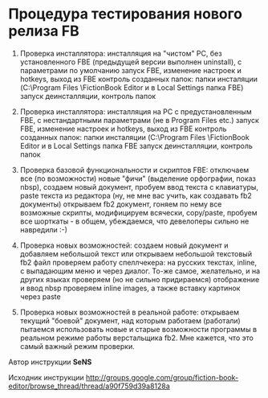# Процедура тестирования нового релиза FB #

1) Проверка инсталлятора:
инсталляция на "чистом" PC, без установленного FBE (предыдущей версии
выполнен uninstall), с параметрами по умолчанию
запуск FBE, изменение настроек и hotkeys, выход из FBE
контроль созданных папок: папки инсталяции (C:\Program Files
\FictionBook Editor и в Local Settings папка FBE)
запуск деинсталляции, контроль папок

2) Проверка инсталлятора:
инсталляция на PC с предустановленным FBE, с нестандартными
параметрами (не в Program Files etc.)
запуск FBE, изменение настроек и hotkeys, выход из FBE
контроль созданных папок: папки инсталяции (C:\Program Files
\FictionBook Editor и в Local Settings папка FBE
запуск деинсталляции, контроль папок

3) Проверка базовой функциональности и скриптов FBE:
отключаем все (по возможности) новые "фичи" (выделение орфографии,
показ nbsp), создаем новый документ, пробуем ввод текста с клавиатуры,
paste текста из редактора (ну, не мне вас учить, как создавать fb2
документы)
открываем fb2 документ, гоняем по нему все возможные скрипты,
модифицируем всячески, copy/paste, пробуем все шорткаты - в общем,
убеждаемся, что девелоперы сильно не навредили :-)

4) Проверка новых возможностей:
создаем новый документ и добавляем небольшой текст или открываем
небольшой текстовый fb2 файл
проверяем работу спеллчекера: на русских текстах, inline, с выпадающим
меню и через диалог. То-же самое, желательно, и на других языках
проверяем (но не сильно придираемся) отображение и ввод nbsp
проверяем inline images, а также вставку картинок через paste

5) Проверка новых возможностей в реальной работе:
открываем текущий "боевой" документ, над которым работаем (работали)
пытаемся использовать новые и старые возможности программы в реальном
режиме работы верстальщика fb2. Мне кажется, что это самый важный
режим проверки.

Автор инструкции **SeNS**

Исходник инструкции http://groups.google.com/group/fiction-book-editor/browse_thread/thread/a90f759d39a8128a
